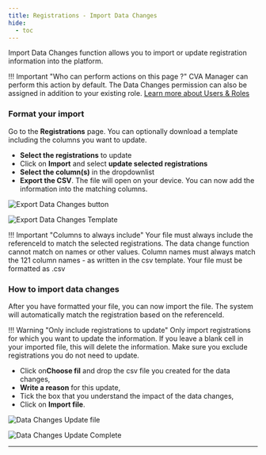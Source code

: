 ```yaml
---
title: Registrations - Import Data Changes
hide:
  - toc
---
```


Import Data Changes function allows you to import or update registration information into the platform.

!!! Important "Who can perform actions on this page ?"
    CVA Manager can perform this action by default. The Data Changes permission can also be assigned in addition to your existing role.
    [Learn more about Users & Roles](../users/users-roles-page.md)

### Format your import

Go to the **Registrations** page. You can optionally download a template including the columns you want to update.

- **Select the registrations** to update
- Click on **Import** and select **update selected registrations**
- **Select the column(s)** in the dropdownlist
- **Export the CSV**. The file will open on your device. You can now add the information into the matching columns.

![Export Data Changes button](../assets/img/MassUpdateButton.png)

![Export Data Changes Template](../assets/img/MassUpdateWindow.png)

!!! Important "Columns to always include"
    Your file must always include the referenceId to match the selected registrations. The data change function cannot match on names or other values.
    Column names must always match the 121 column names - as written in the csv template.
    Your file must be formatted as .csv


### How to import data changes

After you have formatted your file, you can now import the file. The system will automatically match the registration based on the referenceId.

!!! Warning "Only include registrations to update"
    Only import registrations for which you want to update the information. If you leave a blank cell in your imported file, this will delete the information. Make sure you exclude registrations you do not need to update.

- Click on**Choose fil** and drop the csv file you created for the data changes,
- **Write a reason** for this update,
- Tick the box that you understand the impact of the data changes,
- Click on **Import file**.

![Data Changes Update file](../assets/img/MassUpdateImportFile.png)

![Data Changes Update Complete](../assets/img/MassUpdateDone.png)

---

